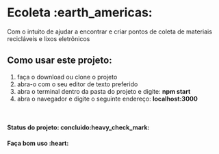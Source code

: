 <h1> Ecoleta :earth_americas: </h1>
Com o intuito de ajudar a encontrar e criar pontos de coleta de materiais recicláveis e lixos eletrônicos

<h2>Como usar este projeto:</h2>

<ol>
  <li> faça o download ou clone o projeto </li>
  <li> abra-o com o seu editor de texto preferido </li>
  <li> abra o terminal dentro da pasta do projeto e digite: <b>npm start</b> </li>
  <li> abra o navegador e digite o seguinte endereço: <b>localhost:3000</b> </li>
</ol>
</br>

<h4>Status do projeto: concluido:heavy_check_mark:</h4>
<h4>Faça bom uso :heart:</h4>
